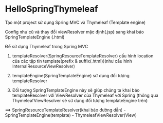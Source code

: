 # HelloSpringThymeleaf

Tạo một project sử dụng Spring MVC và Thymeleaf (Template engine)

Config như cũ và thay đổi viewResolver mặc định(.jsp) sang khai báo SpringTemplateEngine (.html)

Để sử dụng Thymeleaf trong Spring MVC

1. templateResolver(SpringResourceTemplateResolver) cấu hình location của các tập tin template(prefix & suffix(.html))(như cấu hình  InternalResourceViewResolver)

2. templateEngine(SpringTemplateEngine) sử dụng đối tượng templateResolver

3. Đối tượng SpringTemplateEngine này sẽ giúp chúng ta khai báo templateResolver với ViewResolver của Thymeleaf với Spring
(thông qua ThymeleafViewResolver sẽ sử dụng đối tượng templateEngine trên)

==> SpringResourceTemplateResolver(khai báo đường dẫn) - SpringTemplateEngine(template) - ThymeleafViewResolver(View)


